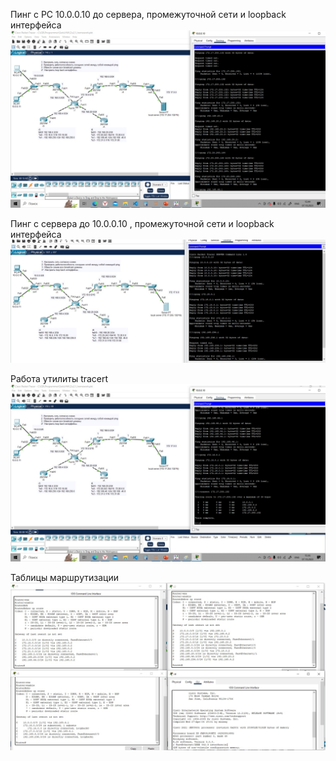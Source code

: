 Пинг с PC 10.0.0.10 до сервера, промежуточной сети и loopback интерфейса
![Alt text](1.jpg)

Пинг с сервера до 10.0.0.10 , промежуточной сети и loopback интерфейса
![Alt text](2.jpg)

Работа утилиты tracert
![Alt text](3.jpg)

Таблицы маршрутизации
![Alt text](4.jpg)